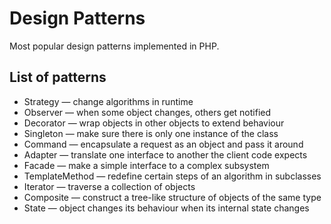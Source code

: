Design Patterns
===============
Most popular design patterns implemented in PHP.

List of patterns
----------------
* Strategy — change algorithms in runtime
* Observer — when some object changes, others get notified
* Decorator — wrap objects in other objects to extend behaviour
* Singleton — make sure there is only one instance of the class
* Command — encapsulate a request as an object and pass it around
* Adapter — translate one interface to another the client code expects
* Facade — make a simple interface to a complex subsystem
* TemplateMethod — redefine certain steps of an algorithm in subclasses
* Iterator — traverse a collection of objects
* Composite — construct a tree-like structure of objects of the same type
* State — object changes its behaviour when its internal state changes
